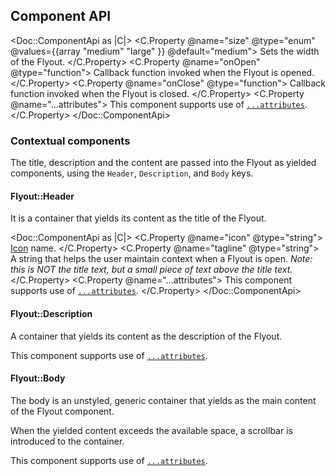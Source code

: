 ## Component API

<Doc::ComponentApi as |C|>
  <C.Property @name="size" @type="enum" @values={{array "medium" "large" }} @default="medium">
    Sets the width of the Flyout.
  </C.Property>
  <C.Property @name="onOpen" @type="function">
    Callback function invoked when the Flyout is opened.
  </C.Property>
  <C.Property @name="onClose" @type="function">
    Callback function invoked when the Flyout is closed.
  </C.Property>
  <C.Property @name="...attributes">
    This component supports use of [`...attributes`](https://guides.emberjs.com/release/in-depth-topics/patterns-for-components/#toc_attribute-ordering).
  </C.Property>
</Doc::ComponentApi>

### Contextual components

The title, description and the content are passed into the Flyout as yielded components, using the `Header`, `Description`, and `Body` keys.

#### Flyout::Header

It is a container that yields its content as the title of the Flyout.

<Doc::ComponentApi as |C|>
  <C.Property @name="icon" @type="string">
    [Icon](/icons/library) name.
  </C.Property>
  <C.Property @name="tagline" @type="string">
    A string that helps the user maintain context when a Flyout is open. _Note: this is NOT the title text, but a small piece of text above the title text._
  </C.Property>
  <C.Property @name="...attributes">
    This component supports use of [`...attributes`](https://guides.emberjs.com/release/in-depth-topics/patterns-for-components/#toc_attribute-ordering).
  </C.Property>
</Doc::ComponentApi>

#### Flyout::Description

A container that yields its content as the description of the Flyout.

This component supports use of [`...attributes`](https://guides.emberjs.com/release/in-depth-topics/patterns-for-components/#toc_attribute-ordering).

#### Flyout::Body

The body is an unstyled, generic container that yields as the main content of the Flyout component.

When the yielded content exceeds the available space, a scrollbar is introduced to the container.

This component supports use of [`...attributes`](https://guides.emberjs.com/release/in-depth-topics/patterns-for-components/#toc_attribute-ordering).
